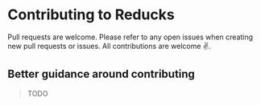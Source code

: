 # Contributing to Reducks

Pull requests are welcome. Please refer to any open issues when creating new
pull requests or issues. All contributions are welcome :v:.

## Better guidance around contributing

> TODO
